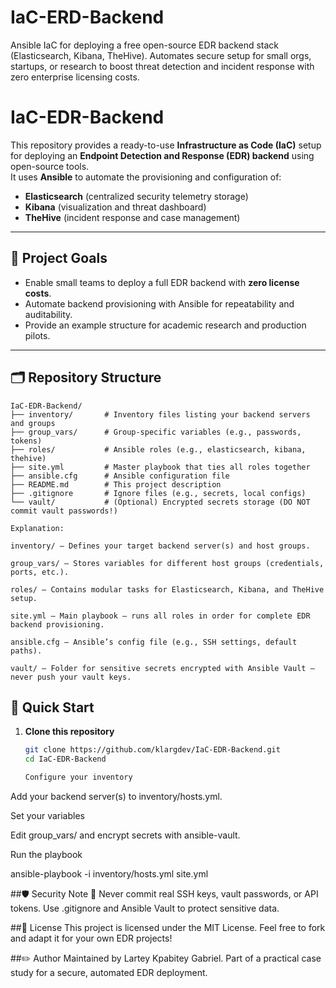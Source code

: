 # IaC-ERD-Backend
Ansible IaC for deploying a free open-source EDR backend stack (Elasticsearch, Kibana, TheHive). Automates secure setup for small orgs, startups, or research to boost threat detection and incident response with zero enterprise licensing costs.

# IaC-EDR-Backend

This repository provides a ready-to-use **Infrastructure as Code (IaC)** setup for deploying an **Endpoint Detection and Response (EDR) backend** using open-source tools.  
It uses **Ansible** to automate the provisioning and configuration of:

- **Elasticsearch** (centralized security telemetry storage)
- **Kibana** (visualization and threat dashboard)
- **TheHive** (incident response and case management)

---

## 📌 **Project Goals**

- Enable small teams to deploy a full EDR backend with **zero license costs**.
- Automate backend provisioning with Ansible for repeatability and auditability.
- Provide an example structure for academic research and production pilots.

---

## 🗂️ **Repository Structure**
```plaintext
IaC-EDR-Backend/
├── inventory/       # Inventory files listing your backend servers and groups
├── group_vars/      # Group-specific variables (e.g., passwords, tokens)
├── roles/           # Ansible roles (e.g., elasticsearch, kibana, thehive)
├── site.yml         # Master playbook that ties all roles together
├── ansible.cfg      # Ansible configuration file
├── README.md        # This project description
├── .gitignore       # Ignore files (e.g., secrets, local configs)
└── vault/           # (Optional) Encrypted secrets storage (DO NOT commit vault passwords!)

Explanation:

inventory/ — Defines your target backend server(s) and host groups.

group_vars/ — Stores variables for different host groups (credentials, ports, etc.).

roles/ — Contains modular tasks for Elasticsearch, Kibana, and TheHive setup.

site.yml — Main playbook — runs all roles in order for complete EDR backend provisioning.

ansible.cfg — Ansible’s config file (e.g., SSH settings, default paths).

vault/ — Folder for sensitive secrets encrypted with Ansible Vault — never push your vault keys.

```

## 🚀 **Quick Start**

1. **Clone this repository**

   ```bash
   git clone https://github.com/klargdev/IaC-EDR-Backend.git
   cd IaC-EDR-Backend

   Configure your inventory

Add your backend server(s) to inventory/hosts.yml.

Set your variables

Edit group_vars/ and encrypt secrets with ansible-vault.

Run the playbook

ansible-playbook -i inventory/hosts.yml site.yml

##🛡️ Security Note
🚫 Never commit real SSH keys, vault passwords, or API tokens.
Use .gitignore and Ansible Vault to protect sensitive data.

##📖 License
This project is licensed under the MIT License.
Feel free to fork and adapt it for your own EDR projects!


##✏️ Author
Maintained by Lartey Kpabitey Gabriel.
Part of a practical case study for a secure, automated EDR deployment.

